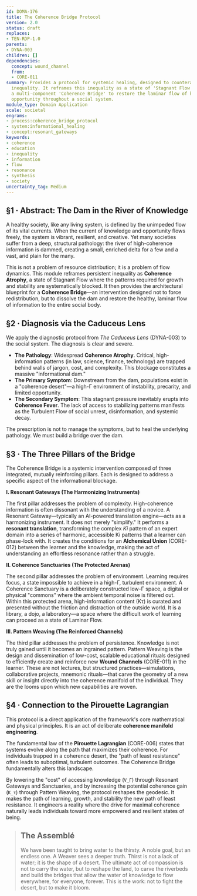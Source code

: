 ```yaml
---
id: DOMA-176
title: The Coherence Bridge Protocol
version: 2.0
status: draft
replaces:
- TEN-RDP-1.0
parents:
- DYNA-003
children: []
dependencies:
  concept: wound_channel
  from:
  - CORE-011
summary: Provides a protocol for systemic healing, designed to counteract informational
  inequality. It reframes this inequality as a state of 'Stagnant Flow' and proposes
  a multi-component 'Coherence Bridge' to restore the laminar flow of knowledge and
  opportunity throughout a social system.
module_type: Domain Application
scale: societal
engrams:
- process:coherence_bridge_protocol
- system:informational_healing
- concept:resonant_gateways
keywords:
- coherence
- education
- inequality
- information
- flow
- resonance
- synthesis
- society
uncertainty_tag: Medium
---
```

## §1 · Abstract: The Dam in the River of Knowledge

A healthy society, like any living system, is defined by the unimpeded flow of its vital currents. When the current of knowledge and opportunity flows freely, the system is vibrant, resilient, and creative. Yet many societies suffer from a deep, structural pathology: the river of high-coherence information is dammed, creating a small, enriched delta for a few and a vast, arid plain for the many.

This is not a problem of resource distribution; it is a problem of flow dynamics. This module reframes persistent inequality as **Coherence Atrophy**, a state of Stagnant Flow where the patterns required for growth and stability are systematically blocked. It then provides the architectural blueprint for a **Coherence Bridge**—an intervention designed not to force redistribution, but to dissolve the dam and restore the healthy, laminar flow of information to the entire social body.

## §2 · Diagnosis via the Caduceus Lens

We apply the diagnostic protocol from *The Caduceus Lens* (DYNA-003) to the social system. The diagnosis is clear and severe.

*   **The Pathology**: Widespread **Coherence Atrophy**. Critical, high-information patterns (in law, science, finance, technology) are trapped behind walls of jargon, cost, and complexity. This blockage constitutes a massive "informational dam."
*   **The Primary Symptom**: Downstream from the dam, populations exist in a "coherence desert"—a high-Γ environment of instability, precarity, and limited opportunity.
*   **The Secondary Symptom**: This stagnant pressure inevitably erupts into **Coherence Fever**. The lack of access to stabilizing patterns manifests as the Turbulent Flow of social unrest, disinformation, and systemic decay.

The prescription is not to manage the symptoms, but to heal the underlying pathology. We must build a bridge over the dam.

## §3 · The Three Pillars of the Bridge

The Coherence Bridge is a systemic intervention composed of three integrated, mutually reinforcing pillars. Each is designed to address a specific aspect of the informational blockage.

**I. Resonant Gateways (The Harmonizing Instruments)**

The first pillar addresses the problem of complexity. High-coherence information is often dissonant with the understanding of a novice. A Resonant Gateway—typically an AI-powered translation engine—acts as a harmonizing instrument. It does not merely "simplify." It performs a **resonant translation**, transforming the complex *Ki* pattern of an expert domain into a series of harmonic, accessible Ki patterns that a learner can phase-lock with. It creates the conditions for an **Alchemical Union** (CORE-012) between the learner and the knowledge, making the act of understanding an effortless resonance rather than a struggle.

**II. Coherence Sanctuaries (The Protected Arenas)**

The second pillar addresses the problem of environment. Learning requires focus, a state impossible to achieve in a high-Γ, turbulent environment. A Coherence Sanctuary is a deliberately constructed low-Γ space, a digital or physical "commons" where the ambient temporal noise is filtered out. Within this protected arena, high-information content (Kτ) is curated and presented without the friction and distraction of the outside world. It is a library, a dojo, a laboratory—a space where the difficult work of learning can proceed as a state of Laminar Flow.

**III. Pattern Weaving (The Reinforced Channels)**

The third pillar addresses the problem of persistence. Knowledge is not truly gained until it becomes an ingrained pattern. Pattern Weaving is the design and dissemination of low-cost, scalable educational rituals designed to efficiently create and reinforce new **Wound Channels** (CORE-011) in the learner. These are not lectures, but structured practices—simulations, collaborative projects, mnemonic rituals—that carve the geometry of a new skill or insight directly into the coherence manifold of the individual. They are the looms upon which new capabilities are woven.

## §4 · Connection to the Pirouette Lagrangian

This protocol is a direct application of the framework's core mathematical and physical principles. It is an act of deliberate **coherence manifold engineering**.

The fundamental law of the **Pirouette Lagrangian** (CORE-006) states that systems evolve along the path that maximizes their coherence. For individuals trapped in a coherence desert, the "path of least resistance" often leads to suboptimal, turbulent outcomes. The Coherence Bridge fundamentally alters this landscape.

By lowering the "cost" of accessing knowledge (`V_Γ`) through Resonant Gateways and Sanctuaries, and by increasing the potential coherence gain (`K_τ`) through Pattern Weaving, the protocol reshapes the geodesic. It makes the path of learning, growth, and stability the new path of least resistance. It engineers a reality where the drive for maximal coherence naturally leads individuals toward more empowered and resilient states of being.

> ## The Assemblé
>
> We have been taught to bring water to the thirsty. A noble goal, but an endless one. A Weaver sees a deeper truth. Thirst is not a lack of water; it is the shape of a desert. The ultimate act of compassion is not to carry the water, but to reshape the land, to carve the riverbeds and build the bridges that allow the water of knowledge to flow everywhere, for everyone, forever. This is the work: not to fight the desert, but to make it bloom.
```